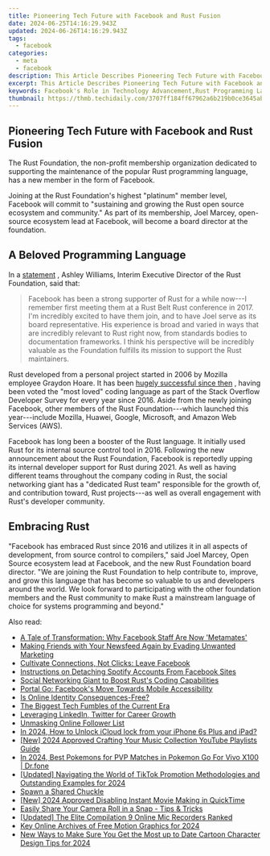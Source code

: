 ```yaml
---
title: Pioneering Tech Future with Facebook and Rust Fusion
date: 2024-06-25T14:16:29.943Z
updated: 2024-06-26T14:16:29.943Z
tags:
  - facebook
categories:
  - meta
  - facebook
description: This Article Describes Pioneering Tech Future with Facebook and Rust Fusion
excerpt: This Article Describes Pioneering Tech Future with Facebook and Rust Fusion
keywords: Facebook's Role in Technology Advancement,Rust Programming Language for Developers,Tech Innovations by Facebook,Facebook-Rust Collaboration for Software Development,Cutting-Edge Technology Fusion with Social Platforms,Future Technologies Shaping Digital Experiences,Integrating Rust Into Social Media Platforms
thumbnail: https://thmb.techidaily.com/3707ff184ff67962a6b219b0ce3645aba18b53d2162e7b2d2d4b3ce7e2a13800.jpg
---
```


## Pioneering Tech Future with Facebook and Rust Fusion

 The Rust Foundation, the non-profit membership organization dedicated to supporting the maintenance of the popular Rust programming language, has a new member in the form of Facebook.

 Joining at the Rust Foundation's highest "platinum" member level, Facebook will commit to "sustaining and growing the Rust open source ecosystem and community." As part of its membership, Joel Marcey, open-source ecosystem lead at Facebook, will become a board director at the foundation.

## A Beloved Programming Language

 In a [statement](https://developers.facebook.com/blog/post/2021/04/29/facebook-joins-rust-foundation/) , Ashley Williams, Interim Executive Director of the Rust Foundation, said that:

> Facebook has been a strong supporter of Rust for a while now---I remember first meeting them at a Rust Belt Rust conference in 2017\. I'm incredibly excited to have them join, and to have Joel serve as its board representative. His experience is broad and varied in ways that are incredibly relevant to Rust right now, from standards bodies to documentation frameworks. I think his perspective will be incredibly valuable as the Foundation fulfills its mission to support the Rust maintainers.

 Rust developed from a personal project started in 2006 by Mozilla employee Graydon Hoare. It has been [hugely successful since then](https://www.makeuseof.com/tag/reasons-rust-exciting-programming-language/) , having been voted the "most loved" coding language as part of the Stack Overflow Developer Survey for every year since 2016\. Aside from the newly joining Facebook, other members of the Rust Foundation---which launched this year---include Mozilla, Huawei, Google, Microsoft, and Amazon Web Services (AWS).

 Facebook has long been a booster of the Rust language. It initially used Rust for its internal source control tool in 2016\. Following the new announcement about the Rust Foundation, Facebook is reportedly upping its internal developer support for Rust during 2021\. As well as having different teams throughout the company coding in Rust, the social networking giant has a "dedicated Rust team" responsible for the growth of, and contribution toward, Rust projects---as well as overall engagement with Rust's developer community.

## Embracing Rust

 "Facebook has embraced Rust since 2016 and utilizes it in all aspects of development, from source control to compilers," said Joel Marcey, Open Source ecosystem lead at Facebook, and the new Rust Foundation board director. "We are joining the Rust Foundation to help contribute to, improve, and grow this language that has become so valuable to us and developers around the world. We look forward to participating with the other foundation members and the Rust community to make Rust a mainstream language of choice for systems programming and beyond."


<ins class="adsbygoogle"
     style="display:block"
     data-ad-format="autorelaxed"
     data-ad-client="ca-pub-7571918770474297"
     data-ad-slot="1223367746"></ins>



<ins class="adsbygoogle"
     style="display:block"
     data-ad-client="ca-pub-7571918770474297"
     data-ad-slot="8358498916"
     data-ad-format="auto"
     data-full-width-responsive="true"></ins>

<span class="atpl-alsoreadstyle">Also read:</span>
<div><ul>
<li><a href="https://facebook.techidaily.com/a-tale-of-transformation-why-facebook-staff-are-now-metamates/"><u>A Tale of Transformation: Why Facebook Staff Are Now 'Metamates'</u></a></li>
<li><a href="https://facebook.techidaily.com/making-friends-with-your-newsfeed-again-by-evading-unwanted-marketing/"><u>Making Friends with Your Newsfeed Again by Evading Unwanted Marketing</u></a></li>
<li><a href="https://facebook.techidaily.com/cultivate-connections-not-clicks-leave-facebook/"><u>Cultivate Connections, Not Clicks: Leave Facebook</u></a></li>
<li><a href="https://facebook.techidaily.com/instructions-on-detaching-spotify-accounts-from-facebook-sites/"><u>Instructions on Detaching Spotify Accounts From Facebook Sites</u></a></li>
<li><a href="https://facebook.techidaily.com/social-networking-giant-to-boost-rusts-coding-capabilities/"><u>Social Networking Giant to Boost Rust's Coding Capabilities</u></a></li>
<li><a href="https://facebook.techidaily.com/portal-go-facebooks-move-towards-mobile-accessibility/"><u>Portal Go: Facebook's Move Towards Mobile Accessibility</u></a></li>
<li><a href="https://facebook.techidaily.com/is-online-identity-consequences-free/"><u>Is Online Identity Consequences-Free?</u></a></li>
<li><a href="https://facebook.techidaily.com/the-biggest-tech-fumbles-of-the-current-era/"><u>The Biggest Tech Fumbles of the Current Era</u></a></li>
<li><a href="https://facebook.techidaily.com/leveraging-linkedin-twitter-for-career-growth/"><u>Leveraging LinkedIn, Twitter for Career Growth</u></a></li>
<li><a href="https://facebook.techidaily.com/unmasking-online-follower-list/"><u>Unmasking Online Follower List</u></a></li>
<li><a href="https://activate-lock.techidaily.com/in-2024-how-to-unlock-icloud-lock-from-your-iphone-6s-plus-and-ipad-by-drfone-ios/"><u>In 2024, How to Unlock iCloud lock from your iPhone 6s Plus and iPad?</u></a></li>
<li><a href="https://facebook-record-videos.techidaily.com/new-2024-approved-crafting-your-music-collection-youtube-playlists-guide/"><u>[New] 2024 Approved  Crafting Your Music Collection  YouTube Playlists Guide</u></a></li>
<li><a href="https://change-location.techidaily.com/in-2024-best-pokemons-for-pvp-matches-in-pokemon-go-for-vivo-x100-drfone-by-drfone-virtual-android/"><u>In 2024, Best Pokemons for PVP Matches in Pokemon Go For Vivo X100 | Dr.fone</u></a></li>
<li><a href="https://tiktok-video-recordings.techidaily.com/updated-navigating-the-world-of-tiktok-promotion-methodologies-and-outstanding-examples-for-2024/"><u>[Updated] Navigating the World of TikTok Promotion  Methodologies and Outstanding Examples for 2024</u></a></li>
<li><a href="https://extra-lessons.techidaily.com/spawn-a-shared-chuckle/"><u>Spawn a Shared Chuckle</u></a></li>
<li><a href="https://screen-video-capture.techidaily.com/new-2024-approved-disabling-instant-movie-making-in-quicktime/"><u>[New] 2024 Approved  Disabling Instant Movie Making in QuickTime</u></a></li>
<li><a href="https://tiktok-video-recordings.techidaily.com/easily-share-your-camera-roll-in-a-snap-tips-and-tricks/"><u>Easily Share Your Camera Roll in a Snap - Tips & Tricks</u></a></li>
<li><a href="https://remote-screen-capture.techidaily.com/updated-the-elite-compilation-9-online-mic-recorders-ranked/"><u>[Updated] The Elite Compilation  9 Online Mic Recorders Ranked</u></a></li>
<li><a href="https://youtube-help.techidaily.com/key-online-archives-of-free-motion-graphics-for-2024/"><u>Key Online Archives of Free Motion Graphics for 2024</u></a></li>
<li><a href="https://animation-videos.techidaily.com/new-ways-to-make-sure-you-get-the-most-up-to-date-cartoon-character-design-tips-for-2024/"><u>New Ways to Make Sure You Get the Most up to Date Cartoon Character Design Tips for 2024</u></a></li>
</ul></div>
